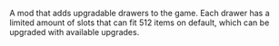 A mod that adds upgradable drawers to the game.
Each drawer has a limited amount of slots that can fit 512 items on default, which can be upgraded with available upgrades.